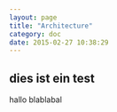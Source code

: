 ```yaml
---
layout: page
title: "Architecture"
category: doc
date: 2015-02-27 10:38:29
---
```


## dies ist ein test
hallo blablabal
